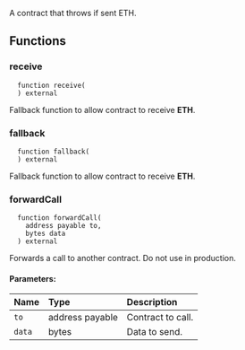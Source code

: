 A contract that throws if sent ETH.


## Functions
### receive
```solidity
  function receive(
  ) external
```
Fallback function to allow contract to receive **ETH**.



### fallback
```solidity
  function fallback(
  ) external
```
Fallback function to allow contract to receive **ETH**.



### forwardCall
```solidity
  function forwardCall(
    address payable to,
    bytes data
  ) external
```
Forwards a call to another contract.
Do not use in production.


#### Parameters:
| Name | Type | Description                                                          |
| :--- | :--- | :------------------------------------------------------------------- |
|`to` | address payable | Contract to call.
|`data` | bytes | Data to send.

